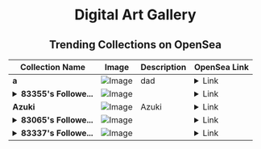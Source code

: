 <div align="center">

# Digital Art Gallery

## Trending Collections on OpenSea

| Collection Name                       | Image                                                                                     | Description                       | OpenSea Link                                                                                          |
|---------------------------------------|-------------------------------------------------------------------------------------------|-----------------------------------|--------------------------------------------------------------------------------------------------------|
| **a** | ![Image](https://i.seadn.io/s/raw/files/10fe893feb9e6eccd9655fda9d5ec99c.jpg?w=500&auto=format?w=200&auto=format) | dad | <details><summary>Link</summary>[a](https://opensea.io/collection/a-860)</details> |
| **<details><summary>83355's Followe...</summary>83355's Follower</details>** | ![Image](https://i.seadn.io/s/raw/files/19f9f090920392cc3650cbdf4361755b.png?w=500&auto=format?w=200&auto=format) |  | <details><summary>Link</summary>[83355's Follower](https://opensea.io/collection/83355-s-follower)</details> |
| **Azuki** | ![Image](https://i.seadn.io/s/raw/files/29baf9b637123177c6aad21257355eec.png?w=500&auto=format?w=200&auto=format) | Azuki | <details><summary>Link</summary>[Azuki](https://opensea.io/collection/azuki-291)</details> |
| **<details><summary>83065's Followe...</summary>83065's Follower</details>** | ![Image](https://i.seadn.io/s/raw/files/19f9f090920392cc3650cbdf4361755b.png?w=500&auto=format?w=200&auto=format) |  | <details><summary>Link</summary>[83065's Follower](https://opensea.io/collection/83065-s-follower)</details> |
| **<details><summary>83337's Followe...</summary>83337's Follower</details>** | ![Image](https://i.seadn.io/s/raw/files/19f9f090920392cc3650cbdf4361755b.png?w=500&auto=format?w=200&auto=format) |  | <details><summary>Link</summary>[83337's Follower](https://opensea.io/collection/83337-s-follower)</details> |

</div>